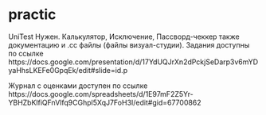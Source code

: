 # practic
<p>UniTest Нужен. Калькулятор, Исключение, Пассворд-чеккер также документацию и .сс файлы (файлы визуал-студии). Задания доступны по ссылке https://docs.google.com/presentation/d/17YdUQJrXn2dPckjSeDarp3v6mYDyaHhsLKEFe0GpqEk/edit#slide=id.p <p>
<p>Журнал с оценками доступен по ссылке https://docs.google.com/spreadsheets/d/1E97mF2Z5Yr-YBHZbKlfiQFnVlfq9CGhpl5XqJ7FoH3I/edit#gid=67700862<p>
